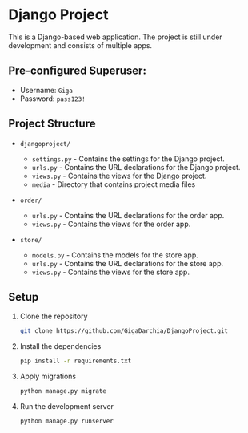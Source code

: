 # Django Project

This is a Django-based web application. The project is still under development and consists of multiple apps.

## Pre-configured Superuser:

- Username: `Giga`
- Password: `pass123!`

## Project Structure

- `djangoproject/`
  - `settings.py` - Contains the settings for the Django project.
  - `urls.py` - Contains the URL declarations for the Django project.
  - `views.py` - Contains the views for the Django project.
  - `media` - Directory that contains project media files
  
- `order/`
  - `urls.py` - Contains the URL declarations for the order app.
  - `views.py` - Contains the views for the order app.
  
- `store/`
  - `models.py` - Contains the models for the store app.
  - `urls.py` - Contains the URL declarations for the store app.
  - `views.py` - Contains the views for the store app.

## Setup

1. Clone the repository
   ```bash
   git clone https://github.com/GigaDarchia/DjangoProject.git
   ```
2. Install the dependencies
   ```bash
   pip install -r requirements.txt
   ```
3. Apply migrations
   ```bash
   python manage.py migrate
   ```
4. Run the development server
   ```bash
   python manage.py runserver
   ```



